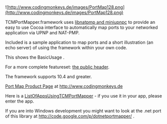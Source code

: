 ![http://www.codingmonkeys.de/images/PortMap128.png](http://www.codingmonkeys.de/images/PortMap128.png)

TCMPortMapper.framework uses [libnatpmp and miniupnpc](http://miniupnp.free.fr/) to provide an easy to use Cocoa interface to automatically map ports to your networked application via UPNP and NAT-PMP.

Included is a sample application to map ports and a short illustration (an echo server) of using the framework within your own code.

This shows the BasicUsage .

For a more complete featureset: [the public header](http://code.google.com/p/tcmportmapper/source/browse/TCMPortMapper/framework/TCMPortMapper.h).

The framework supports 10.4 and greater.

[Port Map Product Page](http://www.codingmonkeys.de/portmap) at http://www.codingmonkeys.de

Here is a [ListOfAppsUsingTCMPortMapper](ListOfAppsUsingTCMPortMapper.md) - if you use it in your app, please enter the app.

If you are into Windows development you might want to look at the .net port of this library at http://code.google.com/p/dotnetportmapper/ .
